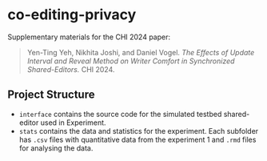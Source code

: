 # co-editing-privacy
Supplementary materials for the CHI 2024 paper:

> Yen-Ting Yeh, Nikhita Joshi, and Daniel Vogel. *The Effects of Update Interval and Reveal Method on Writer Comfort in Synchronized Shared-Editors.* CHI 2024.

## Project Structure

-   `interface` contains the source code for the simulated testbed shared-editor used in Experiment.
-   `stats` contains the data and statistics for the experiment. Each subfolder has `.csv` files with quantitative data from the experiment 1 and `.rmd` files for analysing the data.

    
